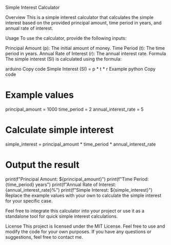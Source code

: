 Simple Interest Calculator

Overview
This is a simple interest calculator that calculates the simple interest based on the provided principal amount, time period in years, and annual rate of interest.

Usage
To use the calculator, provide the following inputs:

Principal Amount (p): The initial amount of money.
Time Period (t): The time period in years.
Annual Rate of Interest (r): The annual interest rate.
Formula
The simple interest (SI) is calculated using the formula:

arduino
Copy code
Simple Interest (SI) = p * t * r
Example
python
Copy code
# Example values
principal_amount = 1000
time_period = 2
annual_interest_rate = 5

# Calculate simple interest
simple_interest = principal_amount * time_period * annual_interest_rate

# Output the result
print(f"Principal Amount: ${principal_amount}")
print(f"Time Period: {time_period} years")
print(f"Annual Rate of Interest: {annual_interest_rate}%")
print(f"Simple Interest: ${simple_interest}")
Replace the example values with your own to calculate the simple interest for your specific case.

Feel free to integrate this calculator into your project or use it as a standalone tool for quick simple interest calculations.

License
This project is licensed under the MIT License. Feel free to use and modify the code for your own purposes. If you have any questions or suggestions, feel free to contact me.
